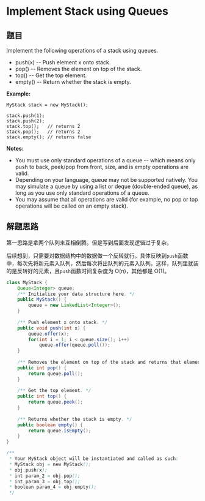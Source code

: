 # Implement Stack using Queues

## 题目

Implement the following operations of a stack using queues.

* push(x) -- Push element x onto stack.
* pop() -- Removes the element on top of the stack.
* top() -- Get the top element.
* empty() -- Return whether the stack is empty.

**Example:**

```
MyStack stack = new MyStack();

stack.push(1);
stack.push(2);  
stack.top();   // returns 2
stack.pop();   // returns 2
stack.empty(); // returns false
```

**Notes:**

* You must use only standard operations of a queue -- which means only push to back, peek/pop from front, size, and is empty operations are valid.
* Depending on your language, queue may not be supported natively. You may simulate a queue by using a list or deque (double-ended queue), as long as you use only standard operations of a queue.
* You may assume that all operations are valid (for example, no pop or top operations will be called on an empty stack).

## 解题思路

第一思路是拿两个队列来互相倒腾。但是写到后面发现逻辑过于复杂。

后续想到，只需要对数据结构中的数据做一个反转就行。具体反映到`push`函数中，每次先将新元素入队列，然后每次将出队列的元素入队列。这样，队列里就装的是反转好的元素，且`push`函数时间复杂度为 O(n)，其他都是 O(1)。

```java
class MyStack {
    Queue<Integer> queue;
    /** Initialize your data structure here. */
    public MyStack() {
        queue = new LinkedList<Integer>();
    }
    
    /** Push element x onto stack. */
    public void push(int x) {
        queue.offer(x);
        for(int i = 1; i < queue.size(); i++)
            queue.offer(queue.poll());
    }
    
    /** Removes the element on top of the stack and returns that element. */
    public int pop() {
        return queue.poll();
    }
    
    /** Get the top element. */
    public int top() {
        return queue.peek();
    }
    
    /** Returns whether the stack is empty. */
    public boolean empty() {
        return queue.isEmpty();
    }
}

/**
 * Your MyStack object will be instantiated and called as such:
 * MyStack obj = new MyStack();
 * obj.push(x);
 * int param_2 = obj.pop();
 * int param_3 = obj.top();
 * boolean param_4 = obj.empty();
 */
```